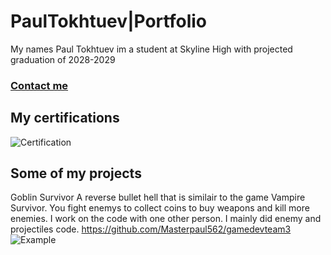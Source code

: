 # PaulTokhtuev|Portfolio
My names Paul Tokhtuev im a student at Skyline High with projected graduation of 2028-2029
### [Contact me](mailto:masterpaul562@gmail.com)
## My certifications 
![Certification]([https://github.com/user-attachments/assets/684b89bd-644b-40bc-89da-e93d44135460](https://github.com/Masterpaul562/PaulTokhtuev-Portfolio/blob/main/Doc/Paul%20Tokhtuev_Game%20Development%20Fundamentals_12132024.pdf))
## Some of my projects
Goblin Survivor 
A reverse bullet hell that is similair to the game Vampire Survivor. You fight enemys to collect coins to buy weapons and kill more enemies. 
I work on the code with one other person. I mainly did enemy and projectiles code. 
https://github.com/Masterpaul562/gamedevteam3
![Example](https://github.com/user-attachments/assets/8130b81b-2845-40ff-9e15-cf82af3bc646)

